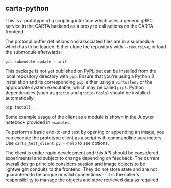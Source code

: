 carta-python
------------

This is a prototype of a scripting interface which uses a generic gRPC service in the CARTA backend as a proxy to call actions on the CARTA frontend.

The protocol buffer definitions and associated files are in a submodule which has to be loaded. Either clone the repository with `--recursive`, or load the submodule afterwards:

    git submodule update --init

This package is not yet published on PyPi, but can be installed from the local repository directory with `pip`. Ensure that you're using a Python 3 installation and its corresponding `pip`, either using a `virtualenv` or the appropriate system executable, which may be called `pip3`. Python dependencies (such as `grpcio` and `grpcio-tools`) should be installed automatically:

    pip install .

Some example usage of the client as a module is shown in the Jupyter notebook provided in `examples`.

To perform a basic end-to-end test by opening or appending an image, you can execute the prototype client as a script with commandline parameters. Use `carta_test_client.py --help` to see options.

The client is under rapid development and this API should be considered experimental and subject to change depending on feedback. The current overall design principle considers session and image objects to be lightweight conduits to the frontend. They do not store state and are not guaranteed to be unique or valid connections -- it is the caller's responsibility to manage the objects and store retrieved data as required.
